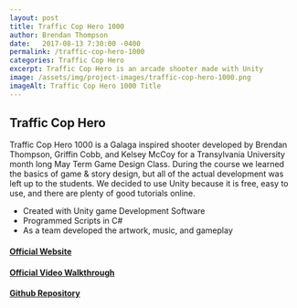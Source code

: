 ```yaml
---
layout: post
title: Traffic Cop Hero 1000
author: Brendan Thompson
date:   2017-08-13 7:30:00 -0400
permalink: /traffic-cop-hero-1000
categories: Traffic Cop Hero
excerpt: Traffic Cop Hero is an arcade shooter made with Unity
image: /assets/img/project-images/traffic-cop-hero-1000.png
imageAlt: Traffic Cop Hero 1000 Title
---
```


## Traffic Cop Hero

Traffic Cop Hero 1000 is a Galaga inspired shooter developed by Brendan Thompson, Griffin Cobb, and Kelsey McCoy for a Transylvania University month long May Term Game Design Class. During the course we learned the basics of game & story design, but all of the actual development was left up to the students. We decided to use Unity because it is free, easy to use, and there are plenty of good tutorials online.

- Created with Unity game Development Software
- Programmed Scripts in C#
- As a team developed the artwork, music, and gameplay

#### [Official Website](https://brenthompson2.itch.io/traffic-cop-hero-1000)

#### [Official Video Walkthrough](https://www.youtube.com/embed/a1Yp0_OP7N0)

#### [Github Repository](https://github.com/brenthompson2/Traffic-Cop-Hero-1000)